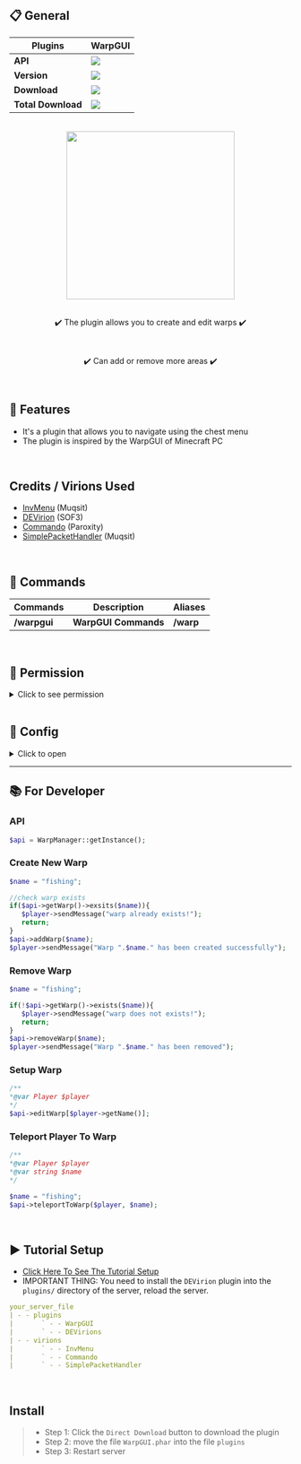 ## 📋 General

| **Plugins** | **WarpGUI** |
| --- | --- |
| **API** | **<a href="https://poggit.pmmp.io/p/WarpGUI"><img src="https://poggit.pmmp.io/shield.api/WarpGUI"></a>** |
| **Version** | **<a href="https://poggit.pmmp.io/p/WarpGUI"><img src="https://poggit.pmmp.io/shield.state/WarpGUI"></a>** |
| **Download** | **<a href="https://poggit.pmmp.io/p/WarpGUI"><img src="https://poggit.pmmp.io/shield.dl/WarpGUI"></a>** |
| **Total Download** | **<a href="https://poggit.pmmp.io/p/WarpGUI"><img src="https://poggit.pmmp.io/shield.dl.total/WarpGUI"></a>** |
<br>


<div align="center">
<img src="https://github.com/Clickedtran/WarpGUI-PM4/blob/Master/icon.png" width="300px" height="auto">
</div>
<br>

<p align="center">✔️ The plugin allows you to create and edit warps ✔️</p>
<br>
<p align="center">✔️ Can add or remove more areas ✔️</p>
<br>

## 📖 Features
- It's a plugin that allows you to navigate using the chest menu
- The plugin is inspired by the WarpGUI of Minecraft PC

<br>

## Credits / Virions Used
- [InvMenu](https://github.com/Muqsit/InvMenu) (Muqsit)
- [DEVirion](https://github.com/poggit/devirion) (SOF3)
- [Commando](https://github.com/Paroxity/Commando) (Paroxity)
- [SimplePacketHandler](https://github.com/muqsit/SimplePacketHandler) (Muqsit)

<br>

## 💬 Commands
| **Commands** | **Description** | **Aliases** |
| --- | --- | --- |
| **/warpgui** | **WarpGUI Commands** | **/warp** |

<br>

## 📝 Permission

<details> 
  <summary>Click to see permission</summary>

- use permission `warpgui.command` to use command /warpgui
- use permission `warpgui.command.help` to use command /warpgui help
- use permission `warpgui.command.create` to use command /warpgui create
- use permission `warpgui.command.remove` to use command /warpgui remove
- use permission `warpgui.command.setup` to use command /warpgui setup
- use permission `warpgui.command.list` to use command /warpgui list

</details>

<br>

## 📜 Config

<details>
  <summary>Click to open</summary>

```yaml
---
# WarpGUI config.yml
#    
#    ░██╗░░░░░░░██╗░█████╗░██████╗░██████╗░░██████╗░██╗░░░██╗██╗
#    ░██║░░██╗░░██║██╔══██╗██╔══██╗██╔══██╗██╔════╝░██║░░░██║██║
#    ░╚██╗████╗██╔╝███████║██████╔╝██████╔╝██║░░██╗░██║░░░██║██║
#    ░░████╔═████║░██╔══██║██╔══██╗██╔═══╝░██║░░╚██╗██║░░░██║██║
#    ░░╚██╔╝░╚██╔╝░██║░░██║██║░░██║██║░░░░░╚██████╔╝╚██████╔╝██║
#    ░░░╚═╝░░░╚═╝░░╚═╝░░╚═╝╚═╝░░╚═╝╚═╝░░░░░░╚═════╝░░╚═════╝░╚═╝
#
# Message Teleport To Warp
# Use {warp} to get warp name
msg-teleport: "§aSuccessfully teleport to warp§6 {warp}"

# Menu WarpGUI Name
menu-name: "WarpGUI"
...
```
</details>

---
## 📚 For Developer
### API
```php
$api = WarpManager::getInstance();
```
### Create New Warp
```php
$name = "fishing";

//check warp exists
if($api->getWarp()->exsits($name)){
   $player->sendMessage("warp already exists!");
   return;
}
$api->addWarp($name);
$player->sendMessage("Warp ".$name." has been created successfully");
```
### Remove Warp
```php
$name = "fishing";

if(!$api->getWarp()->exists($name)){
   $player->sendMessage("warp does not exists!");
   return;
}
$api->removeWarp($name);
$player->sendMessage("Warp ".$name." has been removed");
```
### Setup Warp
```php
/**
*@var Player $player
*/
$api->editWarp[$player->getName()];
```
### Teleport Player To Warp
```php
/**
*@var Player $player
*@var string $name
*/

$name = "fishing";
$api->teleportToWarp($player, $name);
```
<br>

## ▶️ Tutorial Setup
- [Click Here To See The Tutorial Setup](https://www.youtube.com/watch?v=KRF0pttAR04)
- IMPORTANT THING: You need to install the `DEVirion` plugin into the `plugins/` directory of the server, reload the server.

```yml
your_server_file
| - - plugins
|       ` - - WarpGUI
|       ` - - DEVirions
| - - virions
|       ` - - InvMenu
|       ` - - Commando
|       ` - - SimplePacketHandler
```


<br>

## Install
>- Step 1: Click the `Direct Download` button to download the plugin
>- Step 2: move the file `WarpGUI.phar` into the file `plugins`
>- Step 3: Restart server

<br>
